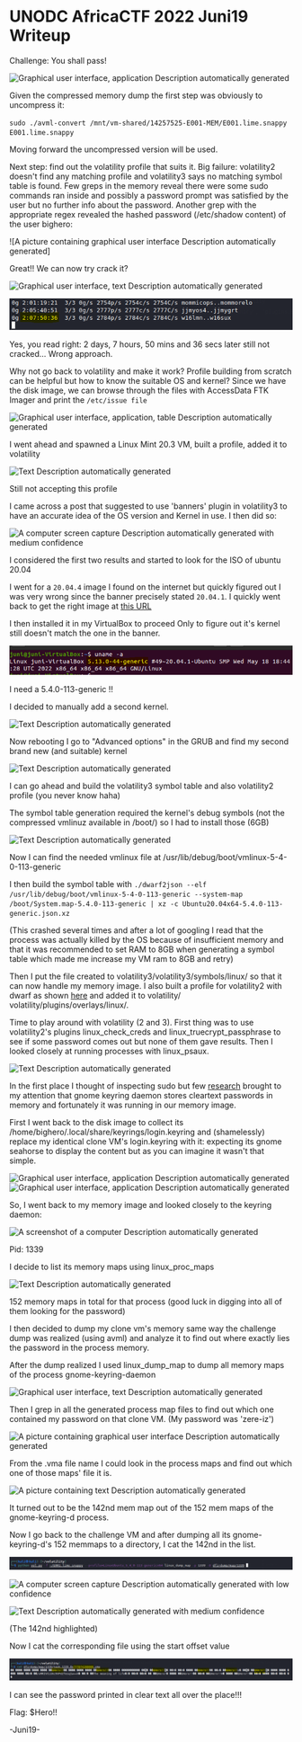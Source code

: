 
# UNODC AfricaCTF 2022 Juni19 Writeup

Challenge: You shall pass!

![Graphical user interface, application Description automatically
generated](media/image1.png)

Given the compressed memory dump the first step was obviously to
uncompress it:

`sudo ./avml-convert /mnt/vm-shared/14257525-E001-MEM/E001.lime.snappy
E001.lime.snappy`

Moving forward the uncompressed version will be used.

Next step: find out the volatility profile that suits it. Big failure:
volatility2 doesn't find any matching profile and volatility3 says no
matching symbol table is found. Few greps in the memory reveal there
were some sudo commands ran inside and possibly a password prompt was
satisfied by the user but no further info about the password. Another
grep with the appropriate regex revealed the hashed password
(/etc/shadow content) of the user bighero:

![A picture containing graphical user interface Description
automatically
generated]

Great!! We can now try crack it?

![Graphical user interface, text Description automatically
generated](media/image3.png)

![](media/image4.png)

Yes, you read right: 2 days, 7 hours, 50 mins and 36 secs later still
not cracked... Wrong approach.

Why not go back to volatility and make it work? Profile building from
scratch can be helpful but how to know the suitable OS and kernel? Since
we have the disk image, we can browse through the files with AccessData
FTK Imager and print the `/etc/issue file`

![Graphical user interface, application, table Description automatically
generated](media/image5.png)

I went ahead and spawned a Linux Mint 20.3 VM, built a profile, added it to volatility

![Text Description automatically
generated](media/image6.png)

Still not accepting this profile

I came across a post that suggested to use 'banners' plugin in
volatility3 to have an accurate idea of the OS version and Kernel in
use. I then did so:

![A computer screen capture Description automatically generated with
medium
confidence](media/image7.png)

I considered the first two results and started to look for the ISO of
ubuntu 20.04

I went for a `20.04.4` image I found on the internet but quickly figured
out I was very wrong since the banner precisely stated `20.04.1`. I
quickly went back to get the right image at [this
URL](http://old-releases.ubuntu.com/releases/20.04.1/ubuntu-20.04.1-desktop-amd64.iso)

I then installed it in my VirtualBox to proceed Only to figure out it's
kernel still doesn't match the one in the banner.

![](media/image8.png)

I need a 5.4.0-113-generic !!

I decided to manually add a second kernel.

![Text Description automatically
generated](media/image9.png)

Now rebooting I go to "Advanced options" in the GRUB and find my second
brand new (and suitable) kernel

![Text Description automatically
generated](media/image10.png)

I can go ahead and build the volatility3 symbol table and also
volatility2 profile (you never know haha)

The symbol table generation required the kernel's debug symbols (not the
compressed vmlinuz available in /boot/) so I had to install those (6GB)

![Text Description automatically
generated](media/image11.png)

Now I can find the needed vmlinux file at
/usr/lib/debug/boot/vmlinux-5-4-0-113-generic

I then build the symbol table with `./dwarf2json --elf
/usr/lib/debug/boot/vmlinux-5-4-0-113-generic --system-map
/boot/System.map-5.4.0-113-generic | xz -c
Ubuntu20.04x64-5.4.0-113-generic.json.xz`

(This crashed several times and after a lot of googling I read that the
process was actually killed by the OS because of insufficient memory and
that it was recommended to set RAM to 8GB when generating a symbol table
which made me increase my VM ram to 8GB and retry)

Then I put the file created to volatility3/volatility3/symbols/linux/ so
that it can now handle my memory image. I also built a profile for
volatility2 with dwarf as shown
[here](https://www.youtube.com/watch?v=6Frec5cGzOg) and added it to
volatility/ volatility/plugins/overlays/linux/.

Time to play around with volatility (2 and 3). First thing was to use
volatility2's plugins linux_check_creds and linux_truecrypt_passphrase
to see if some password comes out but none of them gave results. Then I
looked closely at running processes with linux_psaux.

![Text Description automatically
generated](media/image12.png)

In the first place I thought of inspecting sudo but few
[research](https://bugzilla.gnome.org/show_bug.cgi?id=764014) brought
to my attention that gnome keyring daemon stores cleartext passwords in
memory and fortunately it was running in our memory image.

First I went back to the disk image to collect its
/home/bighero/.local/share/keyrings/login.keyring and (shamelessly)
replace my identical clone VM's login.keyring with it: expecting its
gnome seahorse to display the content but as you can imagine it wasn't
that simple.

![Graphical user interface, application Description automatically
generated](media/image13.png)
![Graphical user interface, application
Description automatically
generated](media/image14.png)

So, I went back to my memory image and looked closely to the keyring daemon:

![A screenshot of a computer Description automatically
generated](media/image15.png)

Pid: 1339

I decide to list its memory maps using linux_proc_maps

![Text Description automatically
generated](media/image16.png)

152 memory maps in total for that process (good luck in digging into all
of them looking for the password)

I then decided to dump my clone vm's memory same way the challenge dump
was realized (using avml) and analyze it to find out where exactly lies
the password in the process memory.

After the dump realized I used linux_dump_map to dump all memory maps of
the process gnome-keyring-daemon

![Graphical user interface, text Description automatically
generated](media/image17.png)

Then I grep in all the generated process map files to find out which one
contained my password on that clone VM. (My password was 'zere-iz')

![A picture containing graphical user interface Description
automatically
generated](media/image18.png)

From the .vma file name I could look in the process maps and find out
which one of those maps' file it is.

![A picture containing text Description automatically
generated](media/image19.png)

It turned out to be the 142nd mem map out of the 152 mem maps of the
gnome-keyring-d process.

Now I go back to the challenge VM and after dumping all its
gnome-keyring-d's 152 memmaps to a directory, I cat the 142nd in the
list.

![](media/image20.png)

![A computer screen capture Description automatically generated with low
confidence](media/image21.png)

![Text Description automatically generated with medium
confidence](media/image22.png)

(The 142nd  highlighted)

Now I cat the corresponding file using the start offset value

![](media/image23.png)

I can see the password printed in clear text all over the place!!!

Flag: \$Hero!!

-Juni19-
